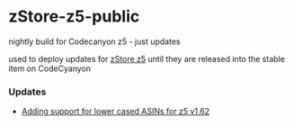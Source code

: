 # zStore-z5-public
nightly build for Codecanyon z5 - just updates

used to deploy updates for [zStore z5](https://codecanyon.net/item/zstore-z5-an-amazon-affiliate-store-pa-api-50/25922480) until they are released into the stable item on CodeCyanyon

### Updates

- [Adding support for lower cased ASINs for z5 v1.62](case-insensitive-item-URLs-1.62.1.md)
